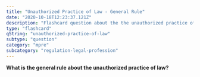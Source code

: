 ```yaml
---
title: "Unauthorized Practice of Law - General Rule"
date: "2020-10-18T12:23:37.121Z"
description: "Flashcard question about the the unauthorized practice of law."
type: "flashcard"
qString: "unauthorized-practice-of-law"
subtype: "question"
category: "mpre"
subcategory: "regulation-legal-profession"
---
```


**What is the general rule about the unauthorized practice of law?**